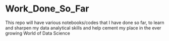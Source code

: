 # Work_Done_So_Far

This repo will have various notebooks/codes that I have done so far, to learn and sharpen my data analytical skills and help cement my place in the ever growing World of Data Science
